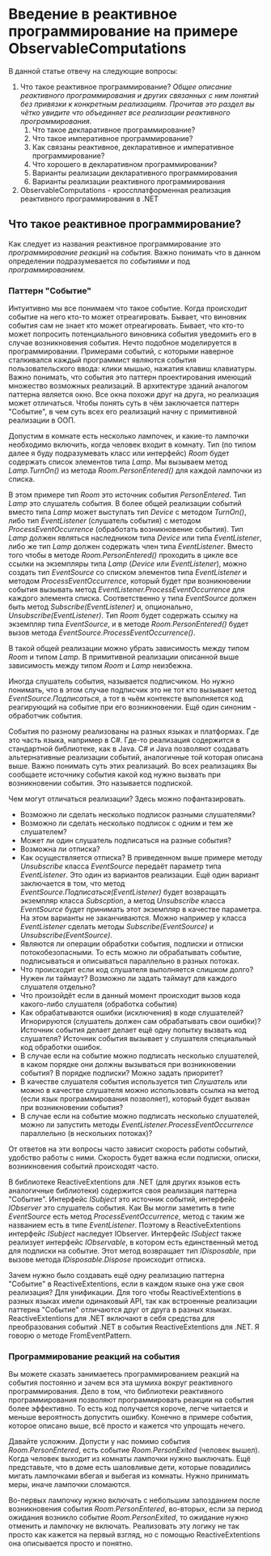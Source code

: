 # Введение в реактивное программирование на примере ObservableComputations

В данной статье отвечу на следующие вопросы:

1. Что такое реактивное программирование?  *Общее описание реактивного программирования  и других связанных с ним понятий без привязки к конкретным реализациям. Прочитав это раздел вы чётко увидите что объединяет все реализации реактивного программирования*.
   1. Что такое декларативное программирование?
   2. Что такое императивное программирование?
   3. Как связаны реактивное, декларативное и императивное программирование?
   4. Что хорошего в декларативном программировании?
   5. Варианты реализации декларативного программирования
   6. Варианты реализации реактивного программирования
2. ObservableComputations - кроссплатформенная реализация реактивного программирования в .NET

## Что такое реактивное программирование?

Как следует из названия реактивное программирование это *программирование реакций* на *события*. Важно понимать что в данном определении подразумевается по *событиями* и под *программированием*. 

### Паттерн "Событие"

Интуитивно мы все понимаем что такое событие. Когда происходит событие на него кто-то может отреагировать. Бывает, что виновник события сам не знает кто может отреагировать. Бывает, что кто-то может попросить потенциального виновника события уведомить его в случае возникновения события. Нечто подобное моделируется в программировании. Примерами событий, с которыми наверное сталкивался каждый программист являются события пользовательского ввода: клики мышью, нажатия клавиш клавиатуры. Важно понимать, что события это паттерн проектирования имеющий множество возможных реализаций. В архитектуре зданий аналогом паттерна является окно. Все окна похожи друг на друга, но реализация может отличаться. Чтобы понять суть в чём заключается паттерн "Событие", в чем суть всех его реализаций начну с примитивной реализации в ООП.

Допустим в комнате есть несколько лампочек, и какие-то лампочки необходимо включить, когда человек входит в комнату. Тип (по типом далее я буду подразумевать класс или интерфейс) *Room* будет содержать список элементов типа *Lamp*. Мы вызываем метод *Lamp.TurnOn()* из метода *Room.PersonEntered()* для каждой лампочки из списка. 

В этом примере тип *Room* это источник события *PersonEntered*. Тип *Lamp* это слушатель события. В более общей реализации событий вместо типа *Lamp* может выступать тип *Device* с методом *TurnOn()*, либо тип *EventListener* (слушатель события) с методом *ProcessEventOccurrence* (обработать возникновение события). Тип *Lamp* должен являться наследником типа *Device* или типа *EventListener*, либо же тип *Lamp* должен содержать член типа *EventListener*. Вместо того чтобы в методе *Room.PersonEntered()* проходить в цикле все ссылки на экземпляры типа *Lamp* (*Device* или *EventListener*), можно создать тип *EventSource* со списком элементов типа *EventListener* и методом *ProcessEventOccurrence*, который будет при возникновении события вызывать метод *EventListener.ProcessEventOccurrence* для каждого элемента списка. Соответственно у типа *EventSource* должен быть метод *Subscribe(EventListener)* и, опционально, *Unsubscribe(EventListener)*.  Тип *Room* будет содержать ссылку на экземпляр типа *EventSource*, и в методе *Room.PersonEntered()* будет вызов метода *EventSource.ProcessEventOccurrence()*. 

В такой общей реализации можно убрать зависимость между типом *Room* и типом *Lamp*. В примитивной реализации описанной выше зависимость между типом *Room* и *Lamp* неизбежна.

Иногда слушатель события, называется подписчиком. Но нужно понимать, что в этом случае подписчик это не тот кто вызывает метод *EventSource.Подписаться*, а тот в чьём контексте выполняется код реагирующий на событие при его возникновении. Ещё один синоним - обработчик события.

События по разному реализованы на разных языках и платформах. Где это часть языка, например в C#. Где-то реализация содержится в стандартной библиотеке, как в Java. C# и Java позволяют создавать альтернативные реализации событий, аналогичные той которая описана выше. Важно понимать суть этих реализаций. Во всех реализациях Вы сообщаете источнику события какой код нужно вызвать при возникновении события. Это называется подпиской. 

Чем могут отличаться реализации? Здесь можно пофантазировать.

- Возможно ли сделать несколько подписок разными слушателями? 
- Возможно ли сделать несколько подписок с одним и тем же слушателем?
- Может ли один слушатель подписаться на разные события?
- Возможна ли отписка?
- Как осуществляется отписка? В приведенном выше примере методу *Unsubscribe* класса *EventSource* передаёт параметр типа *EventListener*. Это один из вариантов реализации. Ещё один вариант заключается в том, что метод *EventSource.Подписаться(EventListener)* будет возвращать экземпляр класса *Subscption*, а метод *Unsubscribe* класса *EventSource* будет принимать этот экземпляр в качестве параметра. На этом варианты не заканчиваются. Можно например у класса *EventListener* сделать методы *Subscribe(EventSource)* и *Unsubscribe(EventSource)*.
- Являются ли операции обработки события, подписки и отписки потокобезопасными. То есть можно ли обрабатывать событие, подписываться и описываться параллельно в разных потоках.
- Что происходит если код слушателя выполняется слишком долго? Нужен ли таймаут? Возможно ли задать таймаут для каждого слушателя отдельно?  
- Что произойдёт если в данный момент происходит вызов кода какого-либо слушателя (обработка события)
- Как обрабатываются ошибки (исключения) в коде слушателей? Игнорируются (слушатель должен сам обрабатывать свои ошибки)? Источник события делает делает ещё одну попытку вызвать код слушателя? Источник события вызывает у слушателя специальный код обработки ошибок.
- В случае если на событие можно подписать несколько слушателей, в каком порядке они должны вызываться при возникновении события? В порядке подписки? Можно задать приоритет?
- В качестве слушателя события используется тип *Слушатель* или можно в качестве слушателя можно использовать ссылка на метод (если язык программирования позволяет), который будет вызван при возникновении события?
- В случае если на событие можно подписать несколько слушателей, можно ли запустить методы *EventListener.ProcessEventOccurrence* параллельно (в нескольких потоках)?

От ответов на эти вопросы часто зависит скорость работы событий, удобство работы с ними. Скорость будет важна если подписки, описки, возникновения событий происходят часто.

В библиотеке ReactiveExtentions для .NET (для других языков есть аналогичные библиотеки) содержится своя реализация паттерна "Событие". Интерфейс *ISubject* это источник событий, интерфейс *IObserver* это слушатель события. Как Вы могли заметить в типе *EventSource* есть метод *ProcessEventOccurrence*, метод с таким же названием есть в типе *EventListener*. Поэтому в ReactiveExtentions интерфейс *ISubject* наследует IObserver. Интерфейс *ISubject* также реализует интерфейс *IObservable*, в котором есть единственный метод для подписки на событие. Этот метод возвращает тип *IDisposable*, при вызове метода *IDisposable.Dispose* происходит отписка. 

Зачем нужно было создавать ещё одну реализацию паттерна "Событие" в ReactiveExtentions, если в каждом языке она уже своя реализация? Для унификации. Для того чтобы ReactiveExtentions в разных языках имели одинаковый API, так как встроенные реализации паттерна "Событие" отличаются друг от друга в разных языках. ReactiveExtentions для .NET включают в себя средства для преобразования событий .NET в события ReactiveExtentions для .NET. Я говорю о методе FromEventPattern.

### Программирование реакций на события

Вы можете сказать занимаетесь программированием реакций на события постоянно и зачем вся эта шумиха вокруг реактивного программирования. Дело в том, что библиотеки реактивного программирования позволяют программировать реакции на события более эффективно. То есть код получается короче, легче читается и меньше вероятность допустить ошибку. Конечно в примере события, которое описано выше, всё просто и кажется что упрощать нечего. 

Давайте усложним. Допусти у нас помимо события *Room.PersonEntered*, есть событие *Room.PersonExited* (человек вышел). Когда человек выходит из комнаты лампочки нужно выключать. Ещё представьте, что в доме есть шаловливые дети, которые повадились мигать лампочками вбегая и выбегая из комнаты. Нужно принимать меры, иначе лампочки сломаются. 

Во-первых лампочку нужно включать с небольшим запозданием после возникновения события *Room.PersonEntered*, во-вторых, если за период ожидания возникло событие *Room.PersonExited*, то ожидание нужно отменить и лампочку не включать. Реализовать эту логику не так просто как кажется на первый взгляд, но с помощью ReactiveExtentions она описывается просто и понятно.

